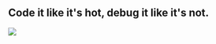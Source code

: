 ## Code it like it's hot, debug it like it's not.

<a href="https://github.com/testaustime/testaustime">
  <img src="https://github-readme-testaustime.vercel.app/api/testaustime?username=vaarinvanhafillari&theme=gruvbox&layout=compact&range=30&langs_count=10"/>
</a>

